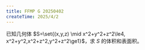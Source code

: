 ```yaml
---
title: FFMP G 20250402
createTime: 2025/4/2
---
```


已知几何体 $S=\set{(x,y,z) \mid x^2+y^2+z^2\le4, x^2+y^2,x^2+z^2,y^2+z^2\ge1}$，求 $S$ 的体积和表面积。
